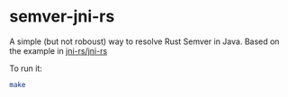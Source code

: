 # semver-jni-rs
A simple (but not roboust) way to resolve Rust Semver in Java. Based on the example in [jni-rs/jni-rs](https://github.com/jni-rs/jni-rs/tree/master/example)

To run it:

``` bash
make
```
